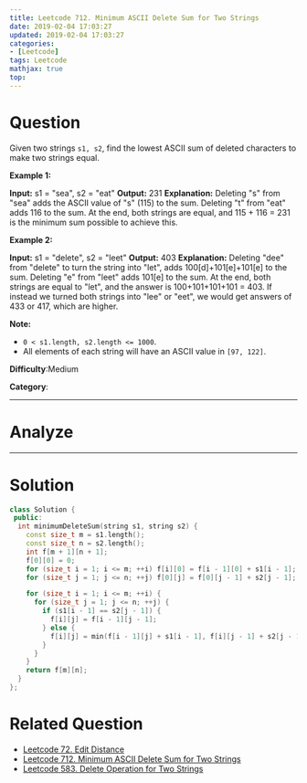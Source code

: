 ```yaml
---
title: Leetcode 712. Minimum ASCII Delete Sum for Two Strings
date: 2019-02-04 17:03:27
updated: 2019-02-04 17:03:27
categories: 
- [Leetcode]
tags: Leetcode
mathjax: true
top:
---
```


# Question

Given two strings  `s1, s2`, find the lowest ASCII sum of deleted characters to make two strings equal.

**Example 1:**  

**Input:** s1 = "sea", s2 = "eat"
**Output:** 231
**Explanation:** Deleting "s" from "sea" adds the ASCII value of "s" (115) to the sum.
Deleting "t" from "eat" adds 116 to the sum.
At the end, both strings are equal, and 115 + 116 = 231 is the minimum sum possible to achieve this.

**Example 2:**  

**Input:** s1 = "delete", s2 = "leet"
**Output:** 403
**Explanation:** Deleting "dee" from "delete" to turn the string into "let",
adds 100[d]+101[e]+101[e] to the sum.  Deleting "e" from "leet" adds 101[e] to the sum.
At the end, both strings are equal to "let", and the answer is 100+101+101+101 = 403.
If instead we turned both strings into "lee" or "eet", we would get answers of 433 or 417, which are higher.

**Note:**

- `0 < s1.length, s2.length <= 1000`.
- All elements of each string will have an ASCII value in  `[97, 122]`.

**Difficulty**:Medium

**Category**:

<!-- more -->

------------

# Analyze

------------

# Solution

```cpp
class Solution {
 public:
  int minimumDeleteSum(string s1, string s2) {
    const size_t m = s1.length();
    const size_t n = s2.length();
    int f[m + 1][n + 1];
    f[0][0] = 0;
    for (size_t i = 1; i <= m; ++i) f[i][0] = f[i - 1][0] + s1[i - 1];
    for (size_t j = 1; j <= n; ++j) f[0][j] = f[0][j - 1] + s2[j - 1];

    for (size_t i = 1; i <= m; ++i) {
      for (size_t j = 1; j <= n; ++j) {
        if (s1[i - 1] == s2[j - 1]) {
          f[i][j] = f[i - 1][j - 1];
        } else {
          f[i][j] = min(f[i - 1][j] + s1[i - 1], f[i][j - 1] + s2[j - 1]);
        }
      }
    }
    return f[m][n];
  }
};
```

# Related Question

* [Leetcode 72. Edit Distance](./Leetcode-72-Edit-Distance/)
* [Leetcode 712. Minimum ASCII Delete Sum for Two Strings](./Leetcode-712-Minimum-ASCII-Delete-Sum-for-Two-Strings/)
* [Leetcode 583. Delete Operation for Two Strings](./Leetcode-583-Delete-Operation-for-Two-Strings/)